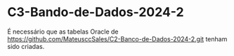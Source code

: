 # C3-Bando-de-Dados-2024-2

É necessário que as tabelas Oracle de https://github.com/MateusccSales/C2-Banco-de-Dados-2024-2.git tenham sido criadas.
